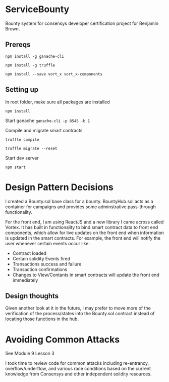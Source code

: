 # ServiceBounty
Bounty system for consensys developer certification project for Benjamin Brown.

## Prereqs

`npm install -g ganache-cli`

`npm install -g truffle`

`npm install --save vort_x vort_x-components`

## Setting up

In root folder, make sure all packages are installed

`npm install`

Start ganache `ganache-cli -p 8545 -b 1`

Compile and migrate smart contracts

`truffle compile`

`truffle migrate --reset`

Start dev server

`npm start`



# Design Pattern Decisions

I created a Bounty.sol base class for a bounty. BountyHub.sol acts as a container for campaigns and provides some adminstrative pass-through functionality.

For the front end, I am using ReactJS and a new library I came across called Vortex. It has built in functionality to bind smart contract data to front end components, which allow for live updates on the front end when information is updated in the smart contracts. For example, the front end will notify the user whenever certain events occur like:

* Contract loaded
* Certain solidity Events fired
* Transactions success and failure
* Transaction confirmations
* Changes to View/Contants in smart contracts will update the front end immediately



## Design thoughts

Given another look at it in the future, I may prefer to move more of the verification of the process/states into the Bounty.sol contract instead of locating those functions in the hub.


# Avoiding Common Attacks

See Module 9 Lesson 3

I took time to review code for common attacks including re-entrancy, overflow/underflow, and various race conditions based on the current knowledge from Consensys and other independent solidity resources.